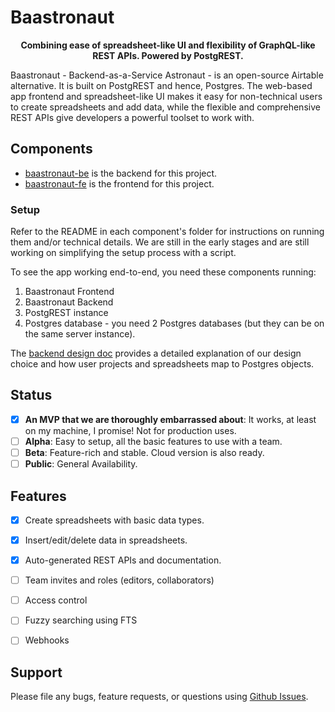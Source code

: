 # Baastronaut

<p align="center">
  <b>
  Combining ease of spreadsheet-like UI and flexibility of GraphQL-like REST APIs. Powered by PostgREST.
  </b>
</p>

Baastronaut - Backend-as-a-Service Astronaut - is an open-source Airtable alternative. It is built on PostgREST and hence, Postgres. The web-based app frontend and spreadsheet-like UI makes it easy for non-technical users to create spreadsheets and add data, while the flexible and comprehensive REST APIs give developers a powerful toolset to work with.

## Components
- [baastronaut-be](baastronaut-be) is the backend for this project.
- [baastronaut-fe](baastronaut-fe) is the frontend for this project.

### Setup
Refer to the README in each component's folder for instructions on running them and/or technical details. We are still in the early stages and are still working on simplifying the setup process with a script.

To see the app working end-to-end, you need these components running:

1. Baastronaut Frontend
2. Baastronaut Backend
3. PostgREST instance
4. Postgres database - you need 2 Postgres databases (but they can be on the same server instance).

The [backend design doc](./be-design.md) provides a detailed explanation of our design choice and how user projects and spreadsheets map to Postgres objects.

## Status
- [x] **An MVP that we are thoroughly embarrassed about**: It works, at least on my machine, I promise! Not for production uses.
- [ ] **Alpha**: Easy to setup, all the basic features to use with a team.
- [ ] **Beta**: Feature-rich and stable. Cloud version is also ready.
- [ ] **Public**: General Availability.

## Features
- [x] Create spreadsheets with basic data types.
- [x] Insert/edit/delete data in spreadsheets.
- [x] Auto-generated REST APIs and documentation.
- [ ] Team invites and roles (editors, collaborators)
- [ ] Access control
- [ ] Fuzzy searching using FTS
- [ ] Webhooks


## Support
Please file any bugs, feature requests, or questions using [Github Issues](https://github.com/baastronaut/baastronaut/issues).